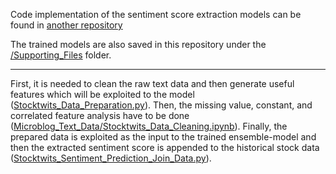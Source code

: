 Code implementation of the sentiment score extraction models can be found in [another repository](https://github.com/louisowen6/NLP_Stacking_Ensemble)

The trained models are also saved in this repository under the [/Supporting_Files](https://github.com/louisowen6/SENN/tree/master/Supporting_Files) folder.

-----------------------------------------------------------------------------------------------------------------------------------

First, it is needed to clean the raw text data and then generate useful features which will be exploited to the model ([Stocktwits_Data_Preparation.py](https://github.com/louisowen6/SENN/blob/master/Microblog_Text_Data/Stocktwits_Data_Preparation.py)). Then, the missing value, constant, and correlated feature analysis have to be done ([Microblog_Text_Data/Stocktwits_Data_Cleaning.ipynb](https://github.com/louisowen6/SENN/blob/master/Microblog_Text_Data/Stocktwits_Data_Cleaning.ipynb)). Finally, the prepared data is exploited as the input to the trained ensemble-model and then the extracted sentiment score is appended to the historical stock data ([Stocktwits_Sentiment_Prediction_Join_Data.py](https://github.com/louisowen6/SENN/blob/master/Microblog_Text_Data/Stocktwits_Sentiment_Prediction_Join_Data.py)).
